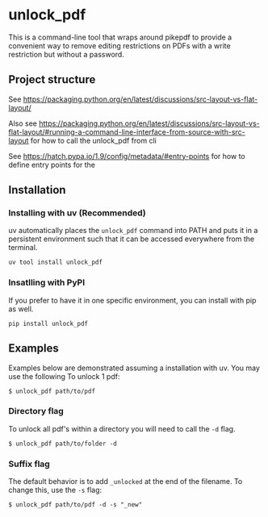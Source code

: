 # unlock_pdf 

This is a command-line tool that wraps around pikepdf to provide a convenient way to remove editing restrictions on PDFs with a write restriction but without a password.

## Project structure
See https://packaging.python.org/en/latest/discussions/src-layout-vs-flat-layout/

Also see https://packaging.python.org/en/latest/discussions/src-layout-vs-flat-layout/#running-a-command-line-interface-from-source-with-src-layout for how to call the unlock_pdf from cli 

See https://hatch.pypa.io/1.9/config/metadata/#entry-points for how to define entry points for the 

## Installation
### Installing with uv (Recommended)
uv automatically places the `unlock_pdf` command into PATH and puts it in a persistent environment such that it can be accessed everywhere from the terminal.
```
uv tool install unlock_pdf
```

### Insatlling with PyPI
If you prefer to have it in one specific environment, you can install with pip as well.
```
pip install unlock_pdf
```

## Examples
Examples below are demonstrated assuming a installation with uv. You may use the following 
To unlock 1 pdf:
```
$ unlock_pdf path/to/pdf 
```

### Directory flag
To unlock all pdf's within a directory you will need to call the `-d` flag.
```
$ unlock_pdf path/to/folder -d
```

### Suffix flag
The default behavior is to add `_unlocked` at the end of the filename.
To change this, use the `-s` flag:
```
$ unlock_pdf path/to/pdf -d -s "_new"
```


